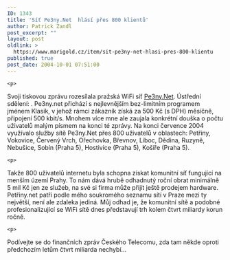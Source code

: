 ```yaml
---
ID: 1343
title: 'Síť Pe3ny.Net  hlásí přes 800 klientů'
author: Patrick Zandl
post_excerpt: ""
layout: post
oldlink: >
  https://www.marigold.cz/item/sit-pe3ny-net-hlasi-pres-800-klientu
published: true
post_date: 2004-10-01 07:51:00
---
```

	<p>
Svoji tiskovou zprávu rozesílala pražská WiFi síť <a href="http://www.petriny.net/">Pe3ny.Net</a>.  Ústřední sdělení: . Pe3ny.net přichází s nejlevnějším bez-limitním programem jménem Klasik, v jehož rámci zákazník získá za 500 Kč (s DPH)  měsíčně, připojení 500 kbit/s. Mnohem více mne ale zaujala konkrétní douška o počtu uživatelů malým písmem na konci té zprávy. Na konci července   2004  využívalo služby sítě Pe3ny.Net  přes 800 uživatelů v oblastech: Petřiny, Vokovice, Červený Vrch, Ořechovka, Břevnov, Liboc, Dědina, Ruzyně, Nebušice, Sobín (Praha 5), Hostivice (Praha 5), Košíře (Praha 5).</p>

	<p>
Takže 800 uživatelů internetu byla schopna získat komunitní síť fungující na menším území Prahy. To nám dává hrubě odhadnutý roční obrat minimálně 5 mil Kč jen ze služeb, na své si firma může přijít ještě prodejem hardware. Petřiny.net patří podle mého soukromého seznamu sítí v Praze mezi ty největší, není ale zdaleka jediná. Můj odhad je, že komunitní sítě a podobné profesionalizující se WiFi sítě dnes představují trh kolem čtvrt miliardy korun ročně. </p>

	<p>
Podívejte se do finančních zpráv Českého Telecomu, zda tam někde oproti předchozím letům čtvrt miliarda nechybí&#8230;
</p>
